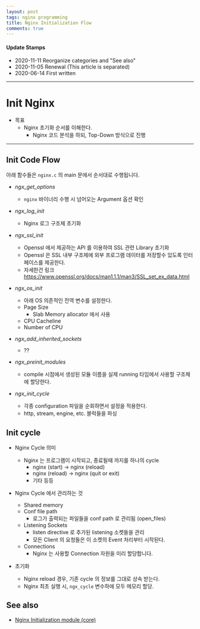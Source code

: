 ```yaml
---
layout: post
tags: nginx programming
title: Nginx Initialization Flow
comments: true
---
```



#### Update Stamps

* 2020-11-11 Reorganize categories and "See also"
* 2020-11-05 Renewal (This article is separated)
* 2020-06-14 First written


---

# Init Nginx


* 목표
    * Nginx 초기화 순서를 이해한다.
        * Nginx 코드 분석을 하되, Top-Down 방식으로 진행

---


## Init Code Flow

아래 함수들은 `nginx.c` 의 main 문에서 순서대로 수행됩니다.

* *ngx_get_options*
    * `nginx` 바이너리 수행 시 넘어오는 Argument 옵션 확인

* *ngx_log_init*
    * Nginx 로그 구조체 초기화

* *ngx_ssl_init*
    * Openssl 에서 제공하는 API 를 이용하여 SSL 관련 Library 초기화
    * Openssl 은 SSL 내부 구조체에 외부 프로그램 데이터를 저장할수
      있도록 인터페이스를 제공한다.
    * 자세한건 링크 https://www.openssl.org/docs/man1.1.1/man3/SSL_set_ex_data.html

* *ngx_os_init*
    * 아래 OS 의존적인 전역 변수를 설정한다.
    * Page Size 
        * Slab Memory allocator 에서 사용
    * CPU Cacheline
    * Number of CPU

* *ngx_add_inherited_sockets*
    * ??

* *ngx_preinit_modules*
    * compile 시점에서 생성된 모듈 이름을 실제 running 타임에서 사용할 구조체에
      할당한다.

* *ngx_init_cycle*
    * 각종 configuration 파일을 순회하면서 설정을 적용한다.
    * http, stream, engine, etc. 블럭들을 파싱


## Init cycle

* Nginx Cycle 의미
    * Nginx 는 프로그램이 시작되고, 종료될때 까지를 하나의 cycle
        * nginx (start) -> nginx (reload)
        * nginx (reload) -> nginx (quit or exit)
        * 기타 등등

* Nginx Cycle 에서 관리하는 것
    * Shared memory
    * Conf file path
        * 로그가 출력되는 파일들을 conf path 로 관리됨 (open_files)
    * Listening Sockets
        * listen directive 로 추가된 listening 소켓들을 관리
        * 모든 Client 의 요청들은 이 소켓의 Event 처리부터 시작된다.
    * Connections
        * Nginx 는 사용할 Connection 자원을 미리 할당합니다.


* 초기화
    * Nginx reload 경우, 기존 cycle 의 정보를 그대로 상속 받는다.
    * Nginx 최초 실행 시, `ngx_cycle` 변수하에 모두 메모리 할당.


## See also

* [Nginx Initialization module (core)](https://shlomo90.github.io/nginx/2020/06/14/nginx-init-module.html)
